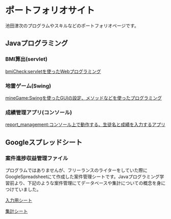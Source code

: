 # ポートフォリオサイト
池田津次のプログラムやスキルなどのポートフォリオページです。

## Javaプログラミング

### BMI算出(servlet)
[bmiCheck:servletを使ったWebプログラミング](https://github.com/ikeshin-asase/ikeshin-asase-sampleServletProgram_01_bmicheck)

### 地雷ゲーム(Swing)
[mineGame:Swingを使ったGUIの設定、メソッドなどを使ったプログラミング](https://github.com/ikeshin-asase/sampleJavaProgram_1_mineGame)

### 成績管理アプリ(コンソール)
[report_management:コンソール上で動作する、生徒名と成績を入力するアプリ](https://github.com/ikeshin-asase/sampleJavaProgram_2_report_management)

## Googleスプレッドシート
### 案件進捗収益管理ファイル
プログラムではありませんが、フリーランスのライターをしていた際にGoogleSpreadsheetにて作成した案件管理シートです。Javaプログラミング学習前より、下記のような案件管理にてデータベースや集計についての概念を身につけていました。

[入力用シート](https://docs.google.com/spreadsheets/d/1OFDwsDsVXjp3EHVvRtCJ_PUXj58K8XxfoiHuet1gNV4/edit#gid=734311351)

[集計シート](https://docs.google.com/spreadsheets/d/1BjPW7iCViBYMuPV_doAykz1ECwG2cV7a1q9dfOeEoRQ/edit#gid=2140596786)
